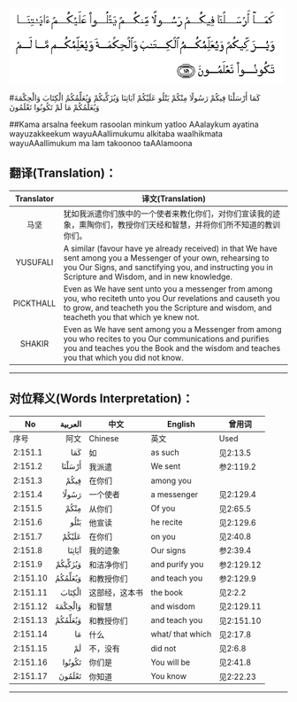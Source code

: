 ![002:151](images/002_151.gif)

#كَمَا أَرْسَلْنَا فِيكُمْ رَسُولًا مِنْكُمْ يَتْلُو عَلَيْكُمْ آيَاتِنَا وَيُزَكِّيكُمْ وَيُعَلِّمُكُمُ الْكِتَابَ وَالْحِكْمَةَ وَيُعَلِّمُكُمْ مَا لَمْ تَكُونُوا تَعْلَمُونَ

##Kama arsalna feekum rasoolan minkum yatloo AAalaykum ayatina wayuzakkeekum wayuAAallimukumu alkitaba waalhikmata wayuAAallimukum ma lam takoonoo taAAlamoona

## 翻译(Translation)：

| Translator | 译文(Translation)                                            |
| :--------: | ------------------------------------------------------------ |
|    马坚    | 犹如我派遣你们族中的一个使者来教化你们，对你们宣读我的迹象，熏陶你们，教授你们天经和智慧，并将你们所不知道的教训你们。 |
|  YUSUFALI  | A similar (favour have ye already received) in that We have sent among you a Messenger of your own, rehearsing to you Our Signs, and sanctifying you, and instructing you in Scripture and Wisdom, and in new knowledge. |
| PICKTHALL  | Even as We have sent unto you a messenger from among you, who reciteth unto you Our revelations and causeth you to grow, and teacheth you the Scripture and wisdom, and teacheth you that which ye knew not. |
|   SHAKIR   | Even as We have sent among you a Messenger from among you who recites to you Our communications and purifies you and teaches you the Book and the wisdom and teaches you that which you did not know. |

---

## 对位释义(Words Interpretation)：

| No       | العربية | 中文           | English          | 曾用词     |
| -------- | ------: | -------------- | ---------------- | ---------- |
| 序号     |    阿文 | Chinese        | 英文             | Used       |
| 2:151.1  |     كَمَا | 如             | as such          | 见2:13.5   |
| 2:151.2  |  أَرْسَلْنَا | 我派遣         | We sent          | 参2:119.2  |
| 2:151.3  |    فِيكُمْ | 在你们         | among you        |            |
| 2:151.4  |   رَسُولًا | 一个使者       | a messenger      | 见2:129.4  |
| 2:151.5  |    مِنْكُمْ | 从你们         | Of you           | 见2:65.5   |
| 2:151.6  |    يَتْلُو | 他宣读         | he recite        | 见2:129.6  |
| 2:151.7  |   عَلَيْكُمْ | 在你们         | on you           | 见2:40.8   |
| 2:151.8  |  آيَاتِنَا | 我的迹象       | Our signs        | 参2:39.4   |
| 2:151.9  | وَيُزَكِّيكُمْ | 和洁净你们     | and purify you   | 参2:129.12 |
| 2:151.10 | وَيُعَلِّمُكُمُ | 和教授你们     | and teach you    | 参2:129.9  |
| 2:151.11 |  الْكِتَابَ | 这部经，这本书 | the book         | 见2:2.2    |
| 2:151.12 | وَالْحِكْمَةَ | 和智慧         | and wisdom       | 见2:129.11 |
| 2:151.13 | وَيُعَلِّمُكُمْ | 和教授你们     | and teach you    | 见2:151.10 |
| 2:151.14 |      مَا | 什么           | what/ that which | 见2:17.8   |
| 2:151.15 |      لَمْ | 不，没有       | did not          | 见2:6.8    |
| 2:151.16 |  تَكُونُوا | 你们是         | You will be      | 见2:41.8   |
| 2:151.17 |  تَعْلَمُونَ | 你知道         | You know         | 见2:22.23  |

---
